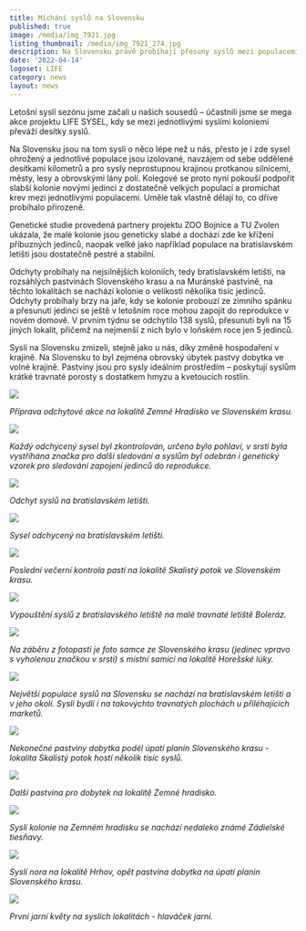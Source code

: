 ```yaml
---
title: Míchání syslů na Slovensku
published: true
image: /media/img_7921.jpg
listing_thumbnail: /media/img_7921_274.jpg
description: Na Slovensku právě probíhají přesuny syslů mezi populacemi.
date: '2022-04-14'
logoset: LIFE
category: news
layout: news
---
```

Letošní syslí sezónu jsme začali u našich sousedů – účastnili jsme se mega akce projektu LIFE SYSEL, kdy se mezi jednotlivými syslími koloniemi převáží desítky syslů.

Na Slovensku jsou na tom sysli o něco lépe než u nás, přesto je i zde sysel ohrožený a jednotlivé populace jsou izolované, navzájem od sebe oddělené desítkami kilometrů a pro sysly neprostupnou krajinou protkanou silnicemi, městy, lesy a obrovskými lány polí. Kolegové se proto nyní pokouší podpořit slabší kolonie novými jedinci z dostatečně velkých populací a promíchat krev mezi jednotlivými populacemi. Uměle tak vlastně dělají to, co dříve probíhalo přirozeně.

 Genetické studie provedená partnery projektu ZOO Bojnice a TU Zvolen ukázala, že malé kolonie jsou geneticky slabé a dochází zde ke křížení příbuzných jedinců, naopak velké jako například populace na bratislavském letišti jsou dostatečně pestré a stabilní.

Odchyty probíhaly na nejsilnějších koloniích, tedy bratislavském letišti, na rozsáhlých pastvinách Slovenského krasu a na Muránské pastvině, na těchto lokalitách se nachází kolonie o velikosti několika tisíc jedinců. Odchyty probíhaly brzy na jaře, kdy se kolonie probouzí ze zimního spánku a přesunutí jedinci se ještě v letošním roce mohou zapojit do reprodukce v novém domově. V prvním týdnu se odchytilo 138 syslů, přesunuti byli na 15 jiných lokalit, přičemž na nejmenší z nich bylo v loňském roce jen 5 jedinců. 

Sysli na Slovensku zmizeli, stejně jako u nás, díky změně hospodaření v krajině. Na Slovensku to byl zejména obrovský úbytek pastvy dobytka ve volné krajině. Pastviny jsou pro sysly ideálním prostředím – poskytují syslům krátké travnaté porosty s dostatkem hmyzu a kvetoucích rostlin.  

![](/media/img_7943.jpg)

_Příprava odchytové akce na lokalitě Zemné Hradisko ve Slovenském krasu._

![](/media/img_8045.jpg)

_Každý odchycený sysel byl zkontrolován, určeno bylo pohlaví, v srsti byla vystříhána značka pro další sledování a syslům byl odebrán i genetický vzorek pro sledování zapojení jedinců do reprodukce._

![](/media/img_7839.jpg)

_Odchyt syslů na bratislavském letišti._

![](/media/img_7856.jpg)

_Sysel odchycený na bratislavském letišti._

![](/media/img_7933.jpg)

_Poslední večerní kontrola pastí na lokalitě Skalistý potok ve Slovenském krasu._

![](/media/img_7886.jpg)

_Vypouštění syslů z bratislavského letiště na malé travnaté letiště Boleráz._

![](/media/277086258_344524450963396_7568245423487903780_n-1-1206x603.jpg)

_Na záběru z fotopasti je foto samce ze Slovenského krasu (jedinec vpravo s vyholenou značkou v srsti) s místní samicí na lokalitě Horešské lúky._

![](/media/img_7850.jpg)

_Největší populace syslů na Slovensku se nachází na bratislavském letišti a v jeho okolí. Sysli bydlí i na takovýchto travnatých plochách u přiléhajících marketů._

![](/media/img_7941.jpg)

_Nekonečné pastviny dobytka podél úpatí planin Slovenského krasu - lokalita Skalistý potok hostí několik tisíc syslů._

![](/media/img_7965.jpg)

_Další pastvina pro dobytek na lokalitě Zemné hradisko._

![](/media/img_7990.jpg)

_Syslí kolonie na Zemném hradisku se nachází nedaleko známé Zádielské tiesňavy._

![](/media/img_8005.jpg)

_Syslí nora na lokalitě Hrhov, opět pastvina dobytka na úpatí planin Slovenského krasu._

![](/media/img_8037.jpg)

_První jarní květy na syslích lokalitách - hlaváček jarní._
